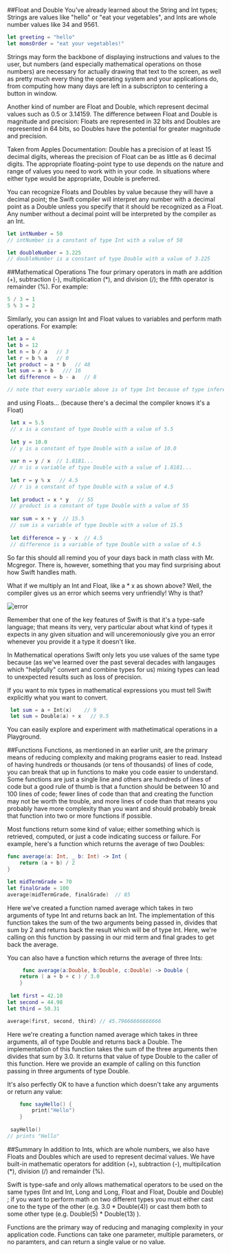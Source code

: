 ##Float and Double
You've already learned about the String and Int types; Strings are values like "hello" or "eat your vegetables", and Ints are whole number values like 34 and 9561.  

````Swift
let greeting = "hello"
let momsOrder = "eat your vegetables!"
````

Strings may form the backbone of displaying instructions and values to the user, but numbers (and especially mathematical operations on those numbers) are necessary for actually drawing that text to the screen, as well as pretty much every thing the operating system and your applications do, from computing how many days are left in a subscripton to centering a button in window.  

Another kind of number are Float and Double, which represent decimal values such as 0.5 or 3.14159.  The difference between Float and Double is magnitude and precision: Floats are represented in 32 bits and Doubles are represented in 64 bits, so Doubles have the potential for greater magnitude and precision.

Taken from Apples Documentation: 
Double has a precision of at least 15 decimal digits, whereas the precision of Float can be as little as 6 decimal digits. The appropriate floating-point type to use depends on the nature and range of values you need to work with in your code. In situations where either type would be appropriate, Double is preferred.

You can recognize Floats and Doubles by value because they will have a decimal point; the Swift compiler will interpret any number with a decimal point as a Double unless you specify that it should be recognized as a Float.  Any number without a decimal point will be interpreted by the compiler as an Int.

````Swift
let intNumber = 50
// intNumber is a constant of type Int with a value of 50

let doubleNumber = 3.225
// doubleNumber is a constant of type Double with a value of 3.225
````

##Mathematical Operations
The four primary operators in math are addition (+), subtraction (-), multiplication (*), and division (/); the fifth operator is remainder (%).  For example:

```Swift
5 / 3 = 1
5 % 3 = 2
````
 
 Similarly, you can assign Int and Float values to variables and perform math operations.  For example:

 ```Swift
 let a = 4
 let b = 12
 let n = b / a   // 3
 let r = b % a   // 0
 let product = a * b   // 48
 let sum = a + b   /// 16
 let difference = b - a   // 8

 // note that every variable above is of type Int because of type inference.
 ````

 and using Floats...  (because there's a decimal the compiler knows it's a Float)

````Swift
 let x = 5.5
 // x is a constant of type Double with a value of 5.5
 
 let y = 10.0
 // y is a constant of type Double with a value of 10.0
 
 var n = y / x  // 1.8181...
 // n is a variable of type Double with a value of 1.8181...
 
 let r = y % x   // 4.5
 // r is a constant of type Double with a value of 4.5
 
 let product = x * y   // 55
 // product is a constant of type Double with a value of 55
 
 var sum = x + y  // 15.5
 // sum is a variable of type Double with a value of 15.5
 
 let difference = y - x  // 4.5
 // difference is a variable of type Double with a value of 4.5
 ````
 
 So far this should all remind you of your days back in math class with Mr. Mcgregor.  There is, however, something that you may find surprising about how Swift handles math.
 
What if we multiply an Int and Float, like a * x as shown above?  Well, the compiler gives us an error which seems very unfriendly!  Why is that?

![error](http://i.imgur.com/y7pMBRG.png?1)
 
Remember that one of the key features of Swift is that it's a type-safe language; that means its very, very particular about what kind of types it expects in any given situation and will unceremoniously give you an error whenever you provide it a type it doesn't like.

In Mathematical operations Swift only lets you use values of the same type because (as we've learned over the past several decades with langauges which "helpfully" convert and combine types for us) mixing types can lead to unexpected results such as loss of precision.

If you want to mix types in mathematical expressions you must tell Swift explicitly what you want to convert.
 
````Swift
 let sum = a + Int(x)    // 9
 let sum = Double(a) + x   // 9.5
 ````
 
 You can easily explore and experiment with mathetimatical operations in a Playground.
 
 
##Functions
 Functions, as mentioned in an earlier unit, are the primary means of reducing complexity and making programs easier to read.  Instead of having hundreds or thousands (or tens of thousands) of lines of code, you can break that up in functions to make you code easier to understand.  Some functions are just a single line and others are hundreds of lines of code but a good rule of thumb is that a function should be between 10 and 100 lines of code; fewer lines of code than that and creating the function may not be worth the trouble, and more lines of code than that means you probably have more complexity than you want and should probably break that function into two or more functions if possible.
 
 Most functions return some kind of value; either something which is retrieved, computed, or just a code indicating success or failure.  For example, here's a function which returns the average of two Doubles:

````Swift
func average(a: Int, _ b: Int) -> Int {
    return (a + b) / 2
}

let midTermGrade = 70
let finalGrade = 100
average(midTermGrade, finalGrade)  // 85
````
 	
Here we've created a function named average which takes in two arguments of type Int and returns back an Int. The implementation of this function takes the sum of the two arguments being passed in, divides that sum by 2 and returns back the result which will be of type Int. Here, we're calling on this function by passing in our mid term and final grades to get back the average.
 	
 You can also have a function which returns the average of three Ints:

````Swift
 	 func average(a:Double, b:Double, c:Double) -> Double {
 	return ( a + b + c ) / 3.0
 	}
 	
 let first = 42.10
let second = 44.98
let third = 50.31

average(first, second, third) // 45.79666666666666
 ````
Here we're creating a function named average which takes in three arguments, all of type Double and returns back a Double. The implementation of this function takes the sum of the three arguments then divides that sum by 3.0. It returns that value of type Double to the caller of this function. Here we provide an example of calling on this function passing in three arguments of type Double.

It's also perfectly OK to have a function which doesn't take any arguments or return any value:
 
````Swift
 	func sayHello() {
 		print("Hello")
 	}
 	
 sayHello()
// prints "Hello"
````

##Summary
In addition to Ints, which are whole numbers, we also have Floats and Doubles which are used to represent decimal values.  We have built-in mathematic operators for addition (+), subtraction (-), multipilcation (*), division (/) and remainder (%).

Swift is type-safe and only allows mathematical operators to be used on the same types (Int and Int, Long and Long, Float and Float, Double and Double) ; if you want to perform math on two different types you must either cast one to the type of the other (e.g. 3.0 * Double(4)) or cast them both to some other type (e.g.	  Double(5) * Double(13) ).

Functions are the primary way of reducing and managing complexity in your application code.  Functions can take one parameter, multiple parameters, or no paramters, and can return a single value or no value.

 	
 

